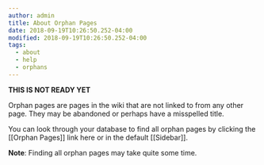 ```yaml
---
author: admin
title: About Orphan Pages
date: 2018-09-19T10:26:50.252-04:00
modified: 2018-09-19T10:26:50.252-04:00
tags:
  - about
  - help
  - orphans
---
```


**THIS IS NOT READY YET**

Orphan pages are pages in the wiki that are not linked to from any other page. They may be abandoned or perhaps have a misspelled title.

You can look through your database to find all orphan pages by clicking the [[Orphan Pages]] link here or in the default [[Sidebar]].

**Note**: Finding all orphan pages may take quite some time.